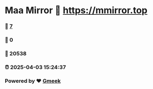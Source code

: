 # Maa Mirror :link: https://mmirror.top 
### :page_facing_up: [7](https://mmirror.top/tag.html) 
### :speech_balloon: 0 
### :hibiscus: 20538 
### :alarm_clock: 2025-04-03 15:24:37 
### Powered by :heart: [Gmeek](https://github.com/Meekdai/Gmeek)
